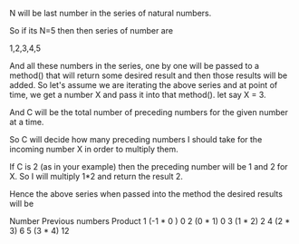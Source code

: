 N will be last number in the series of natural numbers. 

So if its N=5 then then series of number are 

1,2,3,4,5 

And all these numbers in the series, one by one will be passed to a method() that will return some desired result and then those results will be added. So let's assume we are iterating the above series and at point of time, we get a number X and pass it into that method(). let say X = 3.

And C will be the total number of preceding numbers for the given number at a time.

So C will decide how many preceding numbers I should take for the incoming number X in order to multiply them.

 If C is 2 (as in your example) then the preceding number will be 1 and 2 for X.
So I will multiply 1*2 and return the result 2.

Hence the above series when passed into the method the desired results will be

Number          Previous numbers             Product
1                 (-1 * 0 )                     0
2                  (0 * 1)                      0
3                  (1 * 2)                      2
4                  (2 * 3)                      6
5                  (3 * 4)                     12
